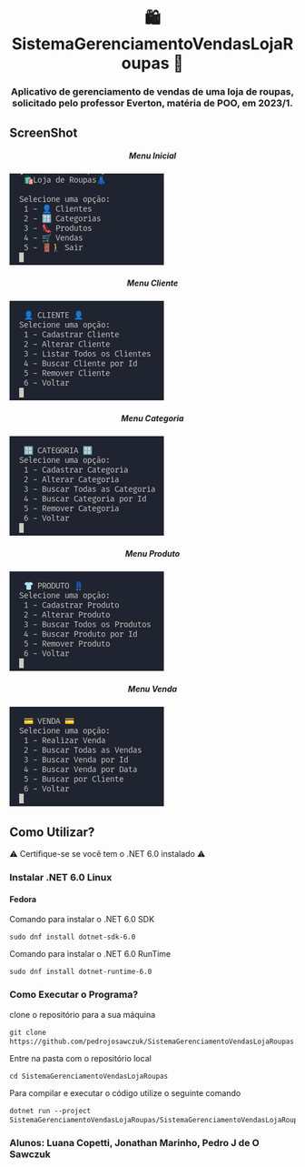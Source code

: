 <p align="center">
  <h1 align="center">🛍️ SistemaGerenciamentoVendasLojaRoupas 👗<h3 align="center">Aplicativo de gerenciamento de vendas de uma loja de roupas, solicitado pelo professor Everton, matéria de POO, em 2023/1.</h3>
</p>

## ScreenShot

  <h5 align="center">Menu Inicial</h5>
  <img alt="Screenshot Dark" src="screenshots/menuprincipal.png"/>
  <h5 align="center">Menu Cliente</h5>
  <img alt="Screenshot Light" src="screenshots/menucliente.png"/>
  <h5 align="center">Menu Categoria</h5>
  <img alt="Screenshot Light" src="screenshots/menucategoria.png"/>
  <h5 align="center">Menu Produto</h5>
  <img alt="Screenshot Light" src="screenshots/menuproduto.png"/>
  <h5 align="center">Menu Venda</h5>
  <img alt="Screenshot Light" src="screenshots/menuvenda.png"/>

## Como Utilizar?

⚠️ Certifique-se se você tem o .NET 6.0 instalado ⚠️

### Instalar .NET 6.0 Linux

#### Fedora

Comando para instalar o .NET 6.0 SDK

```
sudo dnf install dotnet-sdk-6.0
```

Comando para instalar o .NET 6.0 RunTime

```
sudo dnf install dotnet-runtime-6.0
```

### Como Executar o Programa?

clone o repositório para a sua máquina

```
git clone https://github.com/pedrojosawczuk/SistemaGerenciamentoVendasLojaRoupas.git
```

Entre na pasta com o repositório local

```
cd SistemaGerenciamentoVendasLojaRoupas
```

Para compilar e executar o código utilize o seguinte comando

```
dotnet run --project SistemaGerenciamentoVendasLojaRoupas/SistemaGerenciamentoVendasLojaRoupas.csproj
```

### Alunos: Luana Copetti, Jonathan Marinho, Pedro J de O Sawczuk